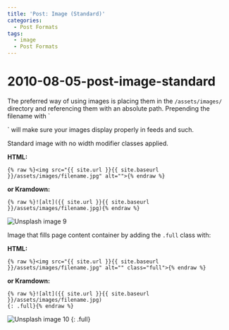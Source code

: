 ```yaml
---
title: 'Post: Image (Standard)'
categories:
  - Post Formats
tags:
  - image
  - Post Formats
---
```


# 2010-08-05-post-image-standard

The preferred way of using images is placing them in the `/assets/images/` directory and referencing them with an absolute path. Prepending the filename with \`

\` will make sure your images display properly in feeds and such.

Standard image with no width modifier classes applied.

**HTML:**

```markup
{% raw %}<img src="{{ site.url }}{{ site.baseurl }}/assets/images/filename.jpg" alt="">{% endraw %}
```

**or Kramdown:**

```text
{% raw %}![alt]({{ site.url }}{{ site.baseurl }}/assets/images/filename.jpg){% endraw %}
```

![Unsplash image 9](https://github.com/kyu9/kyu9.github.io/tree/01081fee672617b1fd167098cd49967ec08cf27b/test/_posts/%7B%7B%20site.url%20%7D%7D%7B%7B%20site.baseurl%20%7D%7D/assets/images/unsplash-image-9.jpg)

Image that fills page content container by adding the `.full` class with:

**HTML:**

```markup
{% raw %}<img src="{{ site.url }}{{ site.baseurl }}/assets/images/filename.jpg" alt="" class="full">{% endraw %}
```

**or Kramdown:**

```text
{% raw %}![alt]({{ site.url }}{{ site.baseurl }}/assets/images/filename.jpg)
{: .full}{% endraw %}
```

![Unsplash image 10](https://github.com/kyu9/kyu9.github.io/tree/01081fee672617b1fd167098cd49967ec08cf27b/test/_posts/%7B%7B%20site.url%20%7D%7D%7B%7B%20site.baseurl%20%7D%7D/assets/images/unsplash-image-10.jpg) {: .full}


